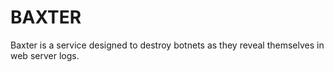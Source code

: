 # BAXTER
Baxter is a service designed to destroy botnets as they reveal themselves in web server logs.
